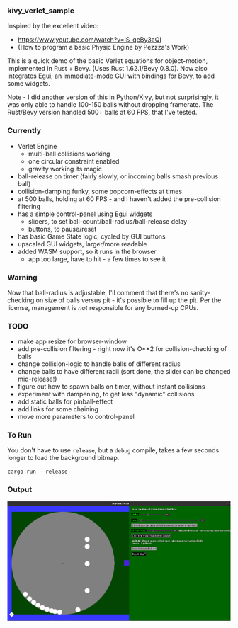 ### kivy_verlet_sample

Inspired by the excellent video:

- https://www.youtube.com/watch?v=lS_qeBy3aQI
- (How to program a basic Physic Engine by Pezzza's Work)

This is a quick demo of the basic Verlet equations for object-motion,
implemented in Rust + Bevy. (Uses Rust 1.62.1/Bevy 0.8.0). Now also
integrates Egui, an immediate-mode GUI with bindings for Bevy, to add
some widgets.

Note - I did another version of this in Python/Kivy, but not surprisingly,
it was only able to handle 100-150 balls without dropping framerate. The
Rust/Bevy version handled 500+ balls at 60 FPS, that I've tested.

### Currently
 - Verlet Engine
   - multi-ball collisions working
   - one circular constraint enabled
   - gravity working its magic
 - ball-release on timer (fairly slowly, or incoming balls smash previous ball)
 - collision-damping funky, some popcorn-effects at times
 - at 500 balls, holding at 60 FPS - and I haven't added the pre-collision filtering
 - has a simple control-panel using Egui widgets
   - sliders, to set ball-count/ball-radius/ball-release delay
   - buttons, to pause/reset
 - has basic Game State logic, cycled by GUI buttons
 - upscaled GUI widgets, larger/more readable
 - added WASM support, so it runs in the browser
   - app too large, have to hit <CTRL>- a few times to see it

### Warning
Now that ball-radius is adjustable, I'll comment that there's no sanity-checking
on size of balls versus pit - it's possible to fill up the pit. Per the license,
management is *not* responsible for any burned-up CPUs.

### TODO
 - make app resize for browser-window
 - add pre-collision filtering - right now it's O**2 for collision-checking of balls
 - change collision-logic to handle balls of different radius
 - change balls to have different radii (sort done, the slider can be changed mid-release!)
 - figure out how to spawn balls on timer, without instant collisions
 - experiment with dampening, to get less "dynamic" collisions
 - add static balls for pinball-effect
 - add links for some chaining
 - move more parameters to control-panel

### To Run
You don't have to use `release`, but a `debug` compile, takes a few seconds
longer to load the background bitmap.

    cargo run --release

### Output
![](Screenshot.png)